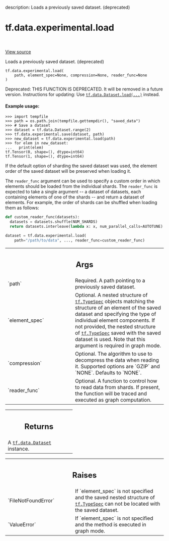 description: Loads a previously saved dataset. (deprecated)

<div itemscope itemtype="http://developers.google.com/ReferenceObject">
<meta itemprop="name" content="tf.data.experimental.load" />
<meta itemprop="path" content="Stable" />
</div>

# tf.data.experimental.load

<!-- Insert buttons and diff -->

<table class="tfo-notebook-buttons tfo-api nocontent" align="left">

</table>

<a target="_blank" class="external" href="/code/stable/tensorflow/python/data/experimental/ops/io.py">View source</a>



Loads a previously saved dataset. (deprecated)


<pre class="devsite-click-to-copy prettyprint lang-py tfo-signature-link">
<code>tf.data.experimental.load(
    path, element_spec=None, compression=None, reader_func=None
)
</code></pre>



<!-- Placeholder for "Used in" -->

Deprecated: THIS FUNCTION IS DEPRECATED. It will be removed in a future version.
Instructions for updating:
Use <a href="../../../tf/data/Dataset.md#load"><code>tf.data.Dataset.load(...)</code></a> instead.

#### Example usage:



```
>>> import tempfile
>>> path = os.path.join(tempfile.gettempdir(), "saved_data")
>>> # Save a dataset
>>> dataset = tf.data.Dataset.range(2)
>>> tf.data.experimental.save(dataset, path)
>>> new_dataset = tf.data.experimental.load(path)
>>> for elem in new_dataset:
...   print(elem)
tf.Tensor(0, shape=(), dtype=int64)
tf.Tensor(1, shape=(), dtype=int64)
```


If the default option of sharding the saved dataset was used, the element
order of the saved dataset will be preserved when loading it.

The `reader_func` argument can be used to specify a custom order in which
elements should be loaded from the individual shards. The `reader_func` is
expected to take a single argument -- a dataset of datasets, each containing
elements of one of the shards -- and return a dataset of elements. For
example, the order of shards can be shuffled when loading them as follows:

```python
def custom_reader_func(datasets):
  datasets = datasets.shuffle(NUM_SHARDS)
  return datasets.interleave(lambda x: x, num_parallel_calls=AUTOTUNE)

dataset = tf.data.experimental.load(
    path="/path/to/data", ..., reader_func=custom_reader_func)
```

<!-- Tabular view -->
 <table class="responsive fixed orange">
<colgroup><col width="214px"><col></colgroup>
<tr><th colspan="2"><h2 class="add-link">Args</h2></th></tr>

<tr>
<td>
`path`<a id="path"></a>
</td>
<td>
Required. A path pointing to a previously saved dataset.
</td>
</tr><tr>
<td>
`element_spec`<a id="element_spec"></a>
</td>
<td>
Optional. A nested structure of <a href="../../../tf/TypeSpec.md"><code>tf.TypeSpec</code></a> objects matching
the structure of an element of the saved dataset and specifying the type
of individual element components. If not provided, the nested structure of
<a href="../../../tf/TypeSpec.md"><code>tf.TypeSpec</code></a> saved with the saved dataset is used. Note that this
argument is required in graph mode.
</td>
</tr><tr>
<td>
`compression`<a id="compression"></a>
</td>
<td>
Optional. The algorithm to use to decompress the data when
reading it. Supported options are `GZIP` and `NONE`. Defaults to `NONE`.
</td>
</tr><tr>
<td>
`reader_func`<a id="reader_func"></a>
</td>
<td>
Optional. A function to control how to read data from shards.
If present, the function will be traced and executed as graph computation.
</td>
</tr>
</table>



<!-- Tabular view -->
 <table class="responsive fixed orange">
<colgroup><col width="214px"><col></colgroup>
<tr><th colspan="2"><h2 class="add-link">Returns</h2></th></tr>
<tr class="alt">
<td colspan="2">
A <a href="../../../tf/data/Dataset.md"><code>tf.data.Dataset</code></a> instance.
</td>
</tr>

</table>



<!-- Tabular view -->
 <table class="responsive fixed orange">
<colgroup><col width="214px"><col></colgroup>
<tr><th colspan="2"><h2 class="add-link">Raises</h2></th></tr>

<tr>
<td>
`FileNotFoundError`<a id="FileNotFoundError"></a>
</td>
<td>
If `element_spec` is not specified and the saved nested
structure of <a href="../../../tf/TypeSpec.md"><code>tf.TypeSpec</code></a> can not be located with the saved dataset.
</td>
</tr><tr>
<td>
`ValueError`<a id="ValueError"></a>
</td>
<td>
If `element_spec` is not specified and the method is executed
in graph mode.
</td>
</tr>
</table>

